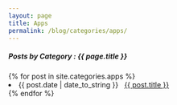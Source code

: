 ```yaml
---
layout: page
title: Apps
permalink: /blog/categories/apps/
---
```


<h5> Posts by Category : {{ page.title }} </h5>

<div class="card">
{% for post in site.categories.apps %}
 <li class="category-posts"><span>{{ post.date | date_to_string }}</span> &nbsp; <a href="{{ post.url }}">{{ post.title }}</a></li>
{% endfor %}
</div>

